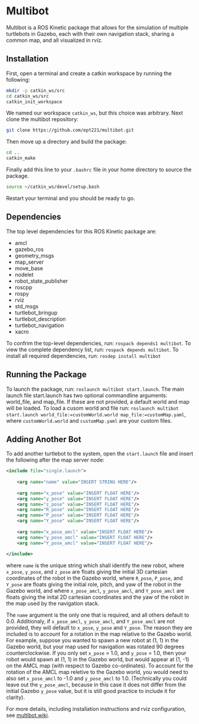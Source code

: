 # Multibot 
Multibot is a ROS Kinetic package that allows for the simulation of multiple turtlebots in Gazebo, each with their own navigation stack, sharing a common map, and all visualized in rviz.

## Installation
First, open a terminal and create a catkin workspace by running the following:
```bash
mkdir -p catkin_ws/src
cd catkin_ws/src
catkin_init_workspace
```
We named our workspace `catkin_ws`, but this choice was arbitrary. Next clone the multibot repository:
```bash
git clone https://github.com/ept221/multibot.git
```

Then move up a directory and build the package:
```bash
cd ..
catkin_make
```
Finally add this line to your `.bashrc` file in your home directory to source the package.
```bash
source ~/catkin_ws/devel/setup.bash
```
Restart your terminal and you should be ready to go.

## Dependencies 
The top level dependencies for this ROS Kinetic package are:
* amcl
* gazebo_ros
* geometry_msgs
* map_server
* move_base
* nodelet
* robot_state_publisher
* roscpp
* rospy
* rviz
* std_msgs
* turtlebot_bringup
* turtlebot_description
* turtlebot_navigation
* xacro

To confrim the top-level dependencies, run: `rospack depends1 multibot`. To view the complete dependency list, run: `rospack depends multibot`. To install all required dependencies, run: `rosdep install multibot`


## Running the Package 
To launch the package, run: `roslaunch multibot start.launch`. The main launch file start.launch has two optional commandline arguments: world_file, and map_file. If these are not provided, a default world and map will be loaded. To load a cusom world and file run: `roslaunch multibot start.launch world_file:=customWorld.world map_file:=customMap.yaml`, where `customWorld.world` and `customMap.yaml` are your custom files.

## Adding Another Bot
To add another turtlebot to the system, open the `start.launch` file and insert the following after the map server node:
```xml
<include file="single.launch">
	
	<arg name="name" value="INSERT STRING HERE"/>
	
	<arg name="x_pose" value="INSERT FLOAT HERE"/>
	<arg name="y_pose" value="INSERT FLOAT HERE"/>
	<arg name="z_pose" value="INSERT FLOAT HERE"/>
	<arg name="R_pose" value="INSERT FLOAT HERE"/>
	<arg name="P_pose" value="INSERT FLOAT HERE"/>
	<arg name="Y_pose" value="INSERT FLOAT HERE"/>
	
	<arg name="x_pose_amcl" value="INSERT FLOAT HERE"/>
	<arg name="y_pose_amcl" value="INSERT FLOAT HERE"/>
	<arg name="Y_pose_amcl" value="INSERT FLOAT HERE"/>
	
</include>
```
where `name` is the unique string which shall identify the new robot, where `x_pose`, `y_pose`, and `z_pose` are floats giving the initial 3D cartesian coordinates of the robot in the Gazebo world, where `R_pose`, `P_pose`, and `Y_pose` are floats giving the initial role, pitch, and yaw of the robot in the Gazebo world, and where `x_pose_amcl`, `y_pose_amcl`, and `Y_pose_amcl` are floats giving the inital 2D cartesian coordinates and the yaw of the robot in the map used by the navigation stack.

The `name` argument is the only one that is required, and all others default to 0.0. Additionaly, if `x_pose_amcl`, `y_pose_amcl`, and `Y_pose_amcl` are not provided, they will default to `x_pose`, `y_pose` and `Y_pose`. The reason they are included is to account for a rotation in the map relative to the Gazebo world. For example, suppose you wanted to spawn a new robot at (1, 1) in the Gazebo world, but your map used for navigation was rotated 90 degrees counterclockwise. If you only set `x_pose` = 1.0, and `y_pose` = 1.0, then your robot would spawn at (1, 1) in the Gazebo world, but would appear at (1, -1) on the AMCL map (with respect to Gazebo co-ordinates). To account for the rotation of the AMCL map reletive to the Gazebo world, you would need to also set `x_pose_amcl` to -1.0 and `y_pose_amcl` to 1.0. (Technically you could leave out the `y_pose_amcl`, because in this case it does not differ from the initial Gazebo `y_pose` value, but it is still good practice to include it for clarity).

For more details, including installation instructions and rviz configuration, see [multibot.wiki](https://github.com/ept221/multibot/wiki).
